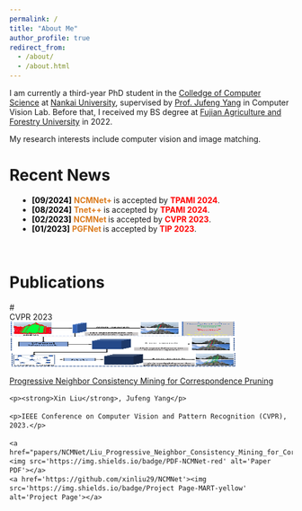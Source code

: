 ```yaml
---
permalink: /
title: "About Me"
author_profile: true
redirect_from: 
  - /about/
  - /about.html
---
```


I am currently a third-year PhD student in the [Colledge of Computer Science](https://cc.nankai.edu.cn/) at [Nankai University](https://www.nankai.edu.cn/), supervised by [Prof. Jufeng Yang](https://cv.nankai.edu.cn/) in Computer Vision Lab. Before that, I received my BS degree at [Fujian Agriculture and Forestry University](https://www.fafu.edu.cn/) in 2022. 

My research interests include computer vision and image matching.

Recent News
======

<ul style="padding-left: 40px; padding-bottom: 0px;">
  <li><font style="color:black; font-weight: bold;">[09/2024]</font> <font style="color:rgb(219,122,27); font-weight: bold;">NCMNet+ </font> is accepted by <font style="color:rgb(255,0,0); font-weight: bold;">TPAMI 2024</font>.</li>
  <li><font style="color:black; font-weight: bold;">[08/2024]</font> <font style="color:rgb(219,122,27); font-weight: bold;">Tnet++ </font> is accepted by <font style="color:rgb(255,0,0); font-weight: bold;">TPAMI 2024</font>.</li>
  <li><font style="color:black; font-weight: bold;">[02/2023]</font> <font style="color:rgb(219,122,27); font-weight: bold;">NCMNet </font> is accepted by <font style="color:rgb(255,0,0); font-weight: bold;">CVPR 2023</font>.</li>
  <li><font style="color:black; font-weight: bold;">[01/2023]</font> <font style="color:rgb(219,122,27); font-weight: bold;">PGFNet </font> is accepted by <font style="color:rgb(255,0,0); font-weight: bold;">TIP 2023</font>.</li>
</ul>
<br>


Publications
======

<!-- <p>More publications can be found in <a href="">Google Scholar</a>.</p> -->

<!-- <p>† indicates equal contribution.</p> -->

<!-- NCMNet CVPR23 -->

<div class='paper-box'>
  <div class='paper-box-image'>
    <div>
      #<div class="badge">CVPR 2023</div>
      <img src='papers/NCMNet/images/abstract.png' width="80%" height="80px">
    </div>
  </div>
  <div class='paper-box-text'>
		 <p><a href="/publication/NCMNet_CVPR23">Progressive Neighbor Consistency Mining for Correspondence Pruning</a></p>

    <p><strong>Xin Liu</strong>, Jufeng Yang</p>
    
    <p>IEEE Conference on Computer Vision and Pattern Recognition (CVPR), 2023.</p>
    
    <a href="papers/NCMNet/Liu_Progressive_Neighbor_Consistency_Mining_for_Correspondence_Pruning_CVPR_2023_paper.pdf"><img src='https://img.shields.io/badge/PDF-NCMNet-red' alt='Paper PDF'></a>
    <a href='https://github.com/xinliu29/NCMNet'><img src='https://img.shields.io/badge/Project Page-MART-yellow' alt='Project Page'></a>	
  </div>
</div>

<br>
